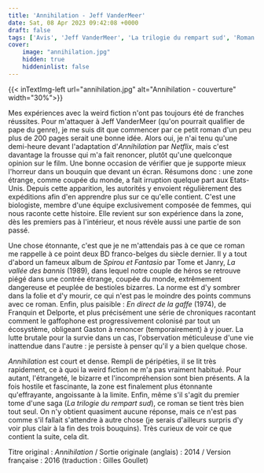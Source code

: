 ```yaml
---
title: 'Annihilation - Jeff VanderMeer'
date: Sat, 08 Apr 2023 09:42:08 +0000
draft: false
tags: ['Avis', 'Jeff VanderMeer', 'La trilogie du rempart sud', 'Roman', 'SFFF']
cover: 
    image: "annihilation.jpg"
    hidden: true
    hiddeninlist: false
---
```


{{< inTextImg-left url="annihilation.jpg" alt="Annihilation - couverture" width="30%">}}

Mes expériences avec la weird fiction n'ont pas toujours été de franches réussites. Pour m'attaquer à Jeff VanderMeer (qu'on pourrait qualifier de pape du genre), je me suis dit que commencer par ce petit roman d'un peu plus de 200 pages serait une bonne idée. Alors oui, je n'ai tenu qu'une demi-heure devant l'adaptation d'_Annihilation_ par _Netflix_, mais c'est davantage la frousse qui m'a fait renoncer, plutôt qu'une quelconque opinion sur le film. Une bonne occasion de vérifier que je supporte mieux l'horreur dans un bouquin que devant un écran. Résumons donc : une zone étrange, comme coupée du monde, a fait irruption quelque part aux Etats-Unis. Depuis cette apparition, les autorités y envoient régulièrement des expéditions afin d'en apprendre plus sur ce qu'elle contient. C'est une biologiste, membre d'une équipe exclusivement composée de femmes, qui nous raconte cette histoire. Elle revient sur son expérience dans la zone, dès les premiers pas à l'intérieur, et nous révèle aussi une partie de son passé.

Une chose étonnante, c'est que je ne m'attendais pas à ce que ce roman me rappelle à ce point deux BD franco-belges du siècle dernier. Il y a tout d'abord un fameux album de _Spirou et Fantasio_ par Tome et Janry, _La vallée des bannis_ (1989), dans lequel notre couple de héros se retrouve piégé dans une contrée étrange, coupée du monde, extrêmement dangereuse et peuplée de bestioles bizarres. La norme est d'y sombrer dans la folie et d'y mourir, ce qui n'est pas le moindre des points communs avec ce roman. Enfin, plus paisible : _En direct de la gaffe_ (1974), de Franquin et Delporte, et plus précisément une série de chroniques racontant comment le gaffophone est progressivement colonisé par tout un écosystème, obligeant Gaston à renoncer (temporairement) à y jouer. La lutte brutale pour la survie dans un cas, l'observation méticuleuse d'une vie inattendue dans l'autre : je persiste à penser qu'il y a bien quelque chose.

_Annihilation_ est court et dense. Rempli de péripéties, il se lit très rapidement, ce à quoi la weird fiction ne m'a pas vraiment habitué. Pour autant, l'étrangeté, le bizarre et l'incompréhension sont bien présents. A la fois hostile et fascinante, la zone est finalement plus étonnante qu'effrayante, angoissante à la limite. Enfin, même s'il s'agit du premier tome d'une saga (_La trilogie du rempart sud_), ce roman se tient très bien tout seul. On n'y obtient quasiment aucune réponse, mais ce n'est pas comme s'il fallait s'attendre à autre chose (je serais d'ailleurs surpris d'y voir plus clair à la fin des trois bouquins). Très curieux de voir ce que contient la suite, cela dit.

Titre original : _Annihilation_ / Sortie originale (anglais) : 2014 / Version française : 2016 (traduction : Gilles Goullet)